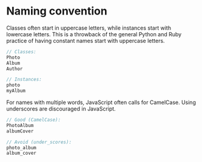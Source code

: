 # Naming convention

Classes often start in uppercase letters, while instances start with lowercase
letters. This is a throwback of the general Python and Ruby practice of having
constant names start with uppercase letters.

``` javascript
// Classes:
Photo
Album
Author

// Instances:
photo
myAlbum
```

For names with multiple words, JavaScript often calls for CamelCase. Using
underscores are discouraged in JavaScript.

``` javascript
// Good (CamelCase):
PhotoAlbum
albumCover

// Avoid (under_scores):
photo_album
album_cover
```
